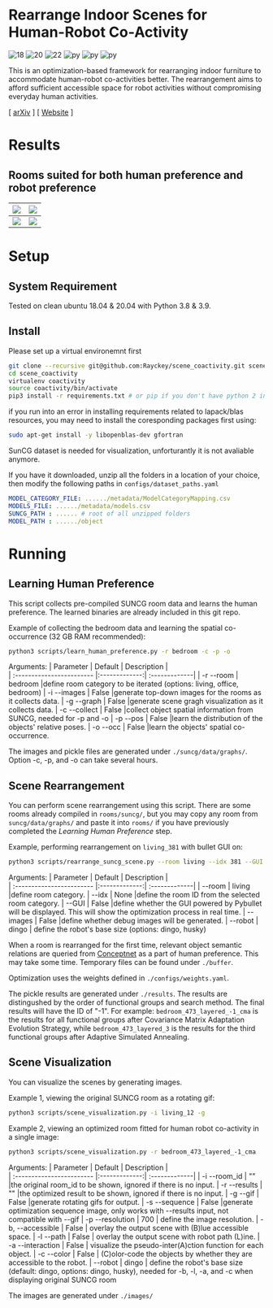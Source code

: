 # Rearrange Indoor Scenes for Human-Robot Co-Activity
![18](https://img.shields.io/badge/Ubuntu-18.04-blue) ![20](https://img.shields.io/badge/Ubuntu-20.04-blue) ![22](https://img.shields.io/badge/Ubuntu-22.04-blue) ![py](https://img.shields.io/badge/Python-3.8-green) ![py](https://img.shields.io/badge/Python-3.9-green) ![py](https://img.shields.io/badge/Python-3.10-green)

This is an optimization-based framework for rearranging indoor furniture to accommodate human-robot co-activities better. The rearrangement aims to afford sufficient accessible space for robot activities without compromising everyday human activities.

\[  [ arXiv](https://arxiv.org/abs/2303.05676)   \]
\[  [ Website](https://sites.google.com/view/coactivity/home) \]

# Results
## Rooms suited for both human preference and robot preference
| <img src= "./images/bedroom_669_layered_-1_cma_-1.gif" > | <img src= "./images/living_107_layered_-1_cma_-1.gif"  > | 
| --- | --- |
| <img src= "./images/living_445_layered_-1_cma_-1.gif"> |  <img src= "./images/office_547_layered_-1_cma_-1.gif" w> |


# Setup

## System Requirement
Tested on clean ubuntu 18.04 & 20.04 with Python 3.8 & 3.9. 

## Install
Please set up a virtual environemnt first
```bash
git clone --recursive git@github.com:Rayckey/scene_coactivity.git scene_coactivity
cd scene_coactivity
virtualenv coactivity
source coactivity/bin/activate
pip3 install -r requirements.txt # or pip if you don't have python 2 installed
```

if you run into an error in installing requirements related to lapack/blas resources, you may need to install the coresponding packages first using:

```bash
sudo apt-get install -y libopenblas-dev gfortran
```

SunCG dataset is needed for visualization, unforturantly it is not avaliable anymore.

If you have it downloaded, unzip all the folders in a location of your choice, then modify the following paths in ``configs/dataset_paths.yaml``

```yaml
MODEL_CATEGORY_FILE: ....../metadata/ModelCategoryMapping.csv
MODELS_FILE: ....../metadata/models.csv
SUNCG_PATH : ...... # root of all unzipped folders
MODEL_PATH : ....../object
```

# Running

## Learning Human Preference
This script collects pre-compiled SUNCG room data and learns the human preference. The learned binaries are already included in this git repo.

Example of collecting the bedroom data and learning the spatial co-occurrence (32 GB RAM recommended):
```bash
python3 scripts/learn_human_preference.py -r bedroom -c -p -o
```

Arguments: 
| Parameter                 | Default       | Description   |	
| :------------------------ |:-------------:| :-------------|
| -r --room       |	bedroom           |define room category to be iterated (options: living, office, bedroom)
| -i  --images         | False           |generate top-down images for the rooms as it collects data.
| -g --graph 	       |	False	            |generate scene gragh visualization as it collects data.
| -c --collect		       | False           |collect object spatial information from SUNCG, needed for -p and -o
| -p --pos		       | False           |learn the distribution of the objects' relative poses.
| -o --occ		       | False           |learn the objects' spatial co-occurrence.


The images and pickle files are generated under ``./suncg/data/graphs/``. Option -c, -p, and -o can take several hours.

## Scene Rearrangement
You can perform scene rearrangement using this script. There are some rooms already compiled in `rooms/suncg/`, but you may copy any room from `suncg/data/graphs/` and paste it into `rooms/` if you have previously completed the *Learning Human Preference* step.

Example, performing rearrangement on `living_381` with bullet GUI on:
```bash
python3 scripts/rearrange_suncg_scene.py --room living --idx 381 --GUI True
```
Arguments:
| Parameter                 | Default       | Description   |	
| :------------------------ |:-------------:| :-------------|
| --room       |	living           |define room category.
| --idx         | None          |define the room ID from the selected room category.
| --GUI 	       |	False	            |define whether the GUI powered by Pybullet will be displayed. This will show the optimization process in real time.
| --images		       | False           |define whether debug images will be generated.
| --robot         | dingo           | define the robot's base size (options: dingo, husky)

When a room is rearranged for the first time, relevant object semantic relations are queried from [Conceptnet](https://conceptnet.io/) as a part of human preference. This may take some time. Temporary files can be found under ``./buffer``.

Optimization uses the weights defined in ``./configs/weights.yaml``.

The pickle results are generated under ``./results``. The results are distingushed by the order of functional groups and search method. The final results will have the ID of "-1". For example: ``bedroom_473_layered_-1_cma`` is the results for all functional groups after Covariance Matrix Adaptation Evolution Strategy, while ``bedroom_473_layered_3`` is the results for the third functional groups after Adaptive Simulated Annealing.


## Scene Visualization
You can visualize the scenes by generating images.

Example 1, viewing the original SUNCG room as a rotating gif:
```bash
python3 scripts/scene_visualization.py -i living_12 -g
```

Example 2, viewing an optimized room fitted for human robot co-activity in a single image:

```bash
python3 scripts/scene_visualization.py -r bedroom_473_layered_-1_cma
```

Arguments: 
| Parameter                 | Default       | Description   |	
| :------------------------ |:-------------:| :-------------|
| -i --room_id       |	""           |the original room_id to be shown, ignored if there is no input.
| -r  --results         | ""           |the optimized result to be shown, ignored if there is no input.
| -g --gif 	       |	False	            |generate rotating gifs for output.
| -s --sequence		       | False           |generate optimization sequence image, only works with --results input, not compatible with --gif
| -p --resolution 		           | 700             | define the image resolution.
| -b, --accessible	        | False           | overlay the output scene with (B)lue accessible space.
| -l --path	         | False             | overlay the output scene with robot path (L)ine.
| -a --interaction         | False           | visualize the pseudo-inter(A)ction function for each object.
| -c --color         | False           | (C)olor-code the objects by whether they are accessible to the robot.
| --robot         | dingo           | define the robot's base size (default: dingo, options: dingo, husky), needed for -b, -l, -a, and -c when displaying original SUNCG room


The images are generated under ``./images/``

